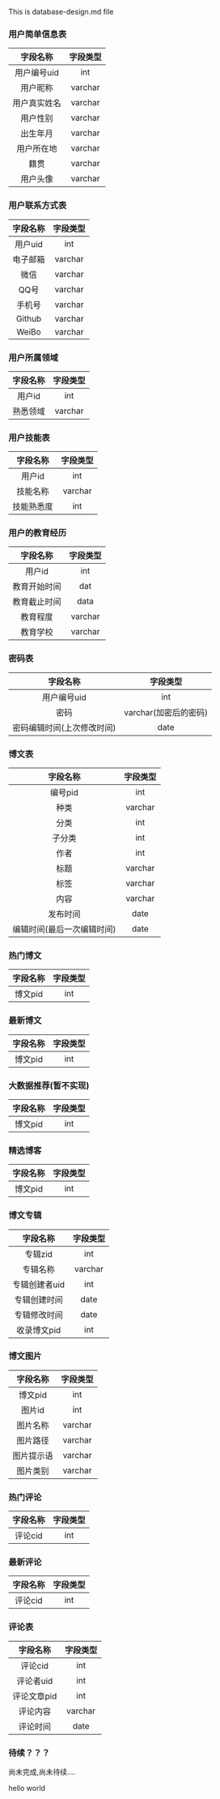 This is database-design.md file 

### 用户简单信息表
|字段名称|字段类型|
|:------:|:------:|
|用户编号uid| int |
|用户昵称|varchar |
|用户真实姓名|varchar|
|用户性别| varchar|
|出生年月| varchar|
|用户所在地| varchar|
|籍贯    |varchar |
| 用户头像| varchar|

### 用户联系方式表
|字段名称|字段类型|
|:------:|:------:|
|用户uid | int    |
|电子邮箱|varchar |
|微信    | varchar|
|QQ号    | varchar|
| 手机号 | varchar|
| Github | varchar|
|WeiBo   | varchar|

### 用户所属领域
|字段名称| 字段类型|
|:------:|:-------:|
| 用户id | int     |
|熟悉领域| varchar |

### 用户技能表

|字段名称| 字段类型|
|:------:|:-------:|
| 用户id | int     |
|技能名称| varchar |
| 技能熟悉度| int  |

### 用户的教育经历

|字段名称| 字段类型|
|:------:|:-------:|
| 用户id | int     |
|教育开始时间| dat |
|教育截止时间| data|
| 教育程度| varchar|
|教育学校|  varchar|

### 密码表

|字段名称 |字段类型|
|:-------:|:------:|
|用户编号uid| int  |
|密码       |varchar(加密后的密码) |
|密码编辑时间(上次修改时间)| date |

### 博文表

|字段名称  | 字段类型 |
|:--------:|:--------:|
|编号pid   | int      |
|种类      |varchar   |
|分类      |int       |
|子分类    |int       |
|作者      |int       | 
|标题      |varchar   |
|标签      |varchar   |
|内容      |varchar   |
|发布时间  |date      |
|编辑时间(最后一次编辑时间) |date|

### 热门博文

|字段名称|字段类型|
|:------:|:------:|
|博文pid |int     |

### 最新博文

|字段名称|字段类型|
|:------:|:------:|
|博文pid | int    |

### 大数据推荐(暂不实现)

|字段名称|字段类型|
|:------:|:------:|
|博文pid | int    |

### 精选博客

|字段名称|字段类型|
|:------:|:------:|
|博文pid | int    |

### 博文专辑
|字段名称|字段类型|
|:------:|:------:|
|专辑zid |   int  |
|专辑名称| varchar|
|专辑创建者uid|int|
|专辑创建时间|date|
|专辑修改时间|date|
|收录博文pid| int |

### 博文图片
|字段名称|字段类型|
|:------:|:------:|
|博文pid | int    |
|图片id  | int    |
|图片名称| varchar|
|图片路径| varchar|
|图片提示语| varchar|
|图片类别| varchar|

### 热门评论

|字段名称|字段类型|
|:------:|:------:|
|评论cid |int     |

### 最新评论

|字段名称|字段类型|
|:------:|:------:|
|评论cid |int     |

### 评论表
|字段名称|字段类型|
|:------:|:------:|
|评论cid |int     |
|评论者uid| int   |
|评论文章pid|int  |
|评论内容| varchar|
|评论时间| date   |

### 待续？？？
尚未完成,尚未待续....

hello world 








